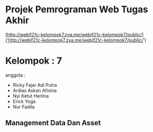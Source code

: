 # Projek Pemrograman Web Tugas Akhir
[http://webif21c-kelompok7.zya.me/webif21c-kelompok7/public/]('http://webif21c-kelompok7.zya.me/webif21c-kelompok7/public/')
# Kelompok : 7
anggota :
- Ricky Fajar Adi Putra
- Ardias Askan Afisina
- Nyi Ketut Herlina
- Erick Yoga
- Nur Fadila
## Management Data Dan Asset
